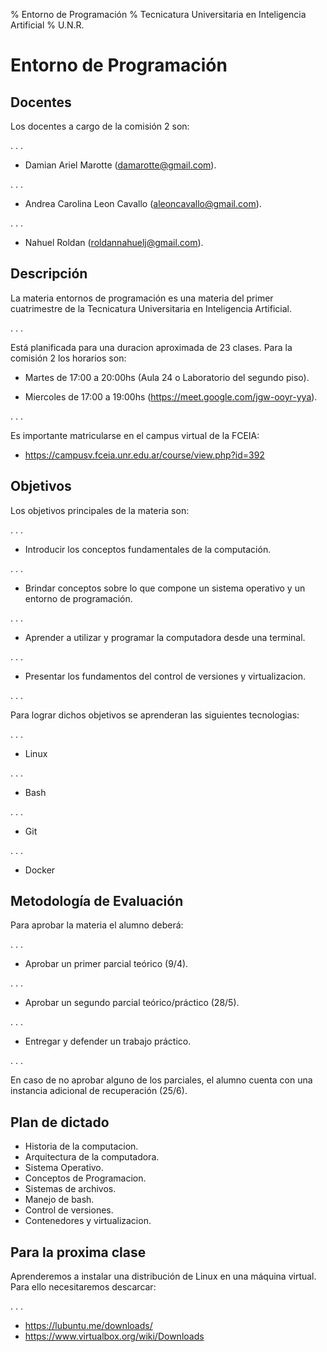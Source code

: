 % Entorno de Programación
% Tecnicatura Universitaria en Inteligencia Artificial
% U.N.R.

# Entorno de Programación

## Docentes

Los docentes a cargo de la comisión 2 son:

. . .

* Damian Ariel Marotte (damarotte@gmail.com).

. . .

* Andrea Carolina Leon Cavallo (aleoncavallo@gmail.com).

. . .

* Nahuel Roldan (roldannahuelj@gmail.com).

## Descripción

La materia entornos de programación es una materia del primer cuatrimestre de
la Tecnicatura Universitaria en Inteligencia Artificial.

. . .

Está planificada para una duracion aproximada de 23 clases. Para la comisión 2
los horarios son:

* Martes de 17:00 a 20:00hs (Aula 24 o Laboratorio del segundo piso).

* Miercoles de 17:00 a 19:00hs (https://meet.google.com/jgw-ooyr-yya).

. . .

Es importante matricularse en el campus virtual de la FCEIA:

* https://campusv.fceia.unr.edu.ar/course/view.php?id=392

## Objetivos

Los objetivos principales de la materia son:

. . .

* Introducir los conceptos fundamentales de la computación.

. . .

* Brindar conceptos sobre lo que compone un sistema operativo y un entorno de
programación.

. . .

* Aprender a utilizar y programar la computadora desde una terminal.

. . .

* Presentar los fundamentos del control de versiones y virtualizacion.

. . .

Para lograr dichos objetivos se aprenderan las siguientes tecnologias:

. . .

* Linux

. . .

* Bash

. . .

* Git

. . .

* Docker

## Metodología de Evaluación

Para aprobar la materia el alumno deberá:

. . .

* Aprobar un primer parcial teórico (9/4).

. . .

* Aprobar un segundo parcial teórico/práctico (28/5).

. . .

* Entregar y defender un trabajo práctico.

. . .

En caso de no aprobar alguno de los parciales, el alumno cuenta con una
instancia adicional de recuperación (25/6).

## Plan de dictado

* Historia de la computacion.
* Arquitectura de la computadora.
* Sistema Operativo.
* Conceptos de Programacion.
* Sistemas de archivos.
* Manejo de bash.
* Control de versiones.
* Contenedores y virtualizacion.

## Para la proxima clase

Aprenderemos a instalar una distribución de Linux en una máquina virtual.
Para ello necesitaremos descarcar:

. . .

* https://lubuntu.me/downloads/
* https://www.virtualbox.org/wiki/Downloads

